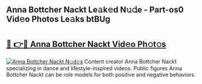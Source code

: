 ## Anna Bottcher Nackt Le𝚊k𝚎d N𝚞𝚍e - Part-os0 Vid𝚎o Photos Le𝚊ks btBUg

# <h2><a href="http://fb5f6d.evod.top/?m=Anna+Bottcher+Nackt">🔗 👉🔴 Anna Bottcher Nackt Vid𝚎o Ph𝚘t𝚘s</a></h2>

[![Anna Bottcher Nackt N𝚞d𝚎s](https://i.imgur.com/8V9OHl7.gif)](http://fb5f6d.evod.top/?m=Anna+Bottcher+Nackt)
Content creator Anna Bottcher Nackt specializing in dance and lifestyle-inspired videos. Public figures Anna Bottcher Nackt can be role models for both positive and negative behaviors. 
